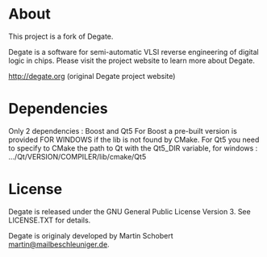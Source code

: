 # About

This project is a fork of Degate.

Degate is a software for semi-automatic VLSI reverse engineering of digital logic
in chips. Please visit the project website to learn more about Degate.

  http://degate.org (original Degate project website)

# Dependencies

Only 2 dependencies : Boost and Qt5
For Boost a pre-built version is provided FOR WINDOWS if the lib is not found by CMake.
For Qt5 you need to specify to CMake the path to Qt with the Qt5_DIR variable, for windows : .../Qt/VERSION/COMPILER/lib/cmake/Qt5

# License

Degate is released under the GNU General Public License Version 3. See LICENSE.TXT for details.

Degate is originaly developed by Martin Schobert <martin@mailbeschleuniger.de>.
